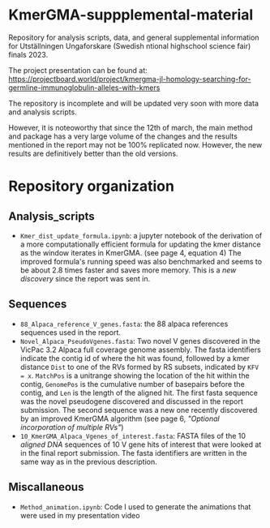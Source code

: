 # KmerGMA-suppplemental-material
Repository for analysis scripts, data, and general supplemental information for Utställningen Ungaforskare (Swedish ntional highschool science fair) finals 2023. 

The project presentation can be found at: https://projectboard.world/project/kmergma-jl-homology-searching-for-germline-immunoglobulin-alleles-with-kmers

The repository is incomplete and will be updated very soon with more data and analysis scripts.

However, it is noteoworthy that since the 12th of march, the main method and package has a very large volume of the changes and the results mentioned in the report may not be  100% replicated now. However, the new results are definitively better than the old versions.

# Repository organization
## Analysis_scripts
- `Kmer_dist_update_formula.ipynb`: a jupyter notebook of the derivation of a more computationally efficient formula for updating the kmer distance as the window iterates in KmerGMA. (see page 4, equation 4) The improved formula's running speed was also benchmarked and seems to be about 2.8 times faster and saves more memory. This is a *new discovery* since the report was sent in.

## Sequences
- `88_Alpaca_reference_V_genes.fasta`: the 88 alpaca references sequences used in the report.
- `Novel_Alpaca_PseudoVgenes.fasta`: Two novel V genes discovered in the VicPac 3.2 Alpaca full coverage genome assembly. The fasta identifiers indicate the contig id of where the hit was found, followed by a kmer distance `Dist` to one of the RVs formed by RS subsets, indicated by `KFV = x`. `MatchPos` is a unitrange showing the location of the hit within the contig, `GenomePos` is the cumulative number of basepairs before the contig, and `Len` is the length of the aligned hit. The first fasta sequence was the novel pseudogene discovered and discussed in the report submission. The second sequence was a new one recently discovered by an improved KmerGMA algorithm (see page 6, *"Optional incorporation of multiple RVs"*)
- `10_KmerGMA_Alpaca_Vgenes_of_interest.fasta`: FASTA files of the 10 *aligned DNA* sequences of 10 V gene hits of interest that were looked at in the final report submission. The fasta identifiers are written in the same way as in the previous description. 

## Miscallaneous
- `Method_animation.ipynb`: Code I used to generate the animations that were used in my presentation video